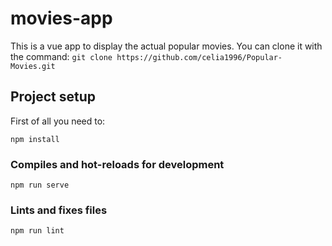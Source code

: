 # movies-app

This is a vue app to display the actual popular movies.
You can clone it with the command: `git clone https://github.com/celia1996/Popular-Movies.git`
## Project setup
First of all you need to:
```
npm install
```

### Compiles and hot-reloads for development
```
npm run serve
```
### Lints and fixes files
```
npm run lint
```
